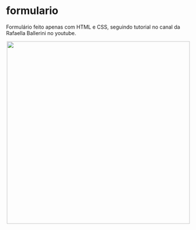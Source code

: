 # formulario
Formulário feito apenas com HTML e CSS, seguindo tutorial no canal da Rafaella Ballerini no youtube.

<div align="center">
<img src="https://user-images.githubusercontent.com/78154866/131261423-12406daa-fb73-4a05-bf54-9ac4ff9f3301.png" width="500px" />
</div>
